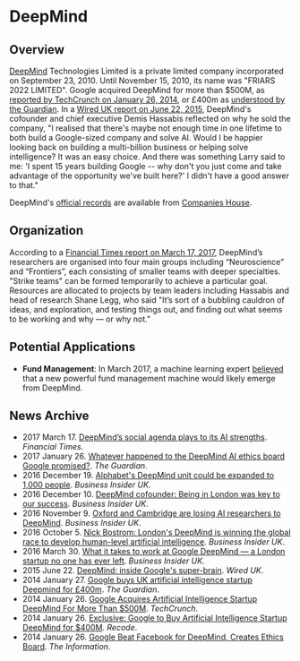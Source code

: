 # DeepMind

## Overview

[DeepMind](https://deepmind.com/) Technologies Limited is a private limited company incorporated on September 23, 2010. Until November 15, 2010, its name was "FRIARS 2022 LIMITED". Google acquired DeepMind for more than $500M, as [reported by TechCrunch on January 26, 2014](https://techcrunch.com/2014/01/26/google-deepmind/), or £400m as [understood by the Guardian](https://www.theguardian.com/technology/2014/jan/27/google-acquires-uk-artificial-intelligence-startup-deepmind). In a [Wired UK report on June 22, 2015](http://www.wired.co.uk/article/deepmind), DeepMind's cofounder and chief executive Demis Hassabis reflected on why he sold the company, "I realised that there's maybe not enough time in one lifetime to both build a Google-sized company and solve AI. Would I be happier looking back on building a multi-billion business or helping solve intelligence? It was an easy choice. And there was something Larry said to me: 'I spent 15 years building Google -- why don't you just come and take advantage of the opportunity we've built here?' I didn't have a good answer to that."

DeepMind's [official records](https://beta.companieshouse.gov.uk/company/07386350) are available from [Companies House](https://www.gov.uk/government/organisations/companies-house).

## Organization

According to a [Financial Times report on March 17, 2017](https://www.ft.com/content/cada14c4-d366-11e6-b06b-680c49b4b4c0), DeepMind’s researchers are organised into four main groups including “Neuroscience” and “Frontiers”, each consisting of smaller teams with deeper specialties. "Strike teams" can be formed temporarily to achieve a particular goal. Resources are allocated to projects by team leaders including Hassabis and head of research Shane Legg, who said "It’s sort of a bubbling cauldron of ideas, and exploration, and testing things out, and finding out what seems to be working and why — or why not."

## Potential Applications

* **Fund Management**: In March 2017, a machine learning expert [believed](http://www.afr.com/brand/chanticleer/google-will-disrupt-funds-management-says-machine-learning-expert-20170329-gv93jc) that a new powerful fund management machine would likely emerge from DeepMind.

## News Archive

* 2017 March 17. [DeepMind’s social agenda plays to its AI strengths](https://www.ft.com/content/cada14c4-d366-11e6-b06b-680c49b4b4c0). *Financial Times*.
* 2017 January 26. [Whatever happened to the DeepMind AI ethics board Google promised?](https://www.theguardian.com/technology/2017/jan/26/google-deepmind-ai-ethics-board). *The Guardian*.
* 2016 December 19. [Alphabet's DeepMind unit could be expanded to 1,000 people](http://uk.businessinsider.com/alphabet-deepmind-could-be-expanded-1000-people-google-london-report-2016-12). *Business Insider UK*.
* 2016 December 10. [DeepMind cofounder: Being in London was key to our success](http://uk.businessinsider.com/deepmind-cofounder-london-success-google-2016-12). *Business Insider UK*.
* 2016 November 9. [Oxford and Cambridge are losing AI researchers to DeepMind](http://uk.businessinsider.com/oxbridge-ai-researchers-to-deepmind-2016-11). *Business Insider UK*.
* 2016 October 5. [Nick Bostrom: London's DeepMind is winning the global race to develop human-level artificial intelligence](http://www.businessinsider.com/nick-bostrom-deepmind-is-winning-the-ai-race-2016-10). *Business Insider UK*.
* 2016 March 30. [What it takes to work at Google DeepMind — a London startup no one has ever left](http://www.businessinsider.com/heres-what-it-takes-to-work-at-google-deepmind-an-ai-lab-that-no-one-has-ever-left-2016-3). *Business Insider UK*.
* 2015 June 22. [DeepMind: inside Google's super-brain](http://www.wired.co.uk/article/deepmind). *Wired UK*.
* 2014 January 27. [Google buys UK artificial intelligence startup Deepmind for £400m](https://www.theguardian.com/technology/2014/jan/27/google-acquires-uk-artificial-intelligence-startup-deepmind). *The Guardian*.
* 2014 January 26. [Google Acquires Artificial Intelligence Startup DeepMind For More Than $500M](https://techcrunch.com/2014/01/26/google-deepmind/). *TechCrunch*.
* 2014 January 26. [Exclusive: Google to Buy Artificial Intelligence Startup DeepMind for $400M](https://www.recode.net/2014/1/26/11622732/exclusive-google-to-buy-artificial-intelligence-startup-deepmind-for). *Recode*.
* 2014 January 26. [Google Beat Facebook for DeepMind, Creates Ethics Board](https://www.theinformation.com/google-beat-facebook-for-deepmind-creates-ethics-board). *The Information*.
